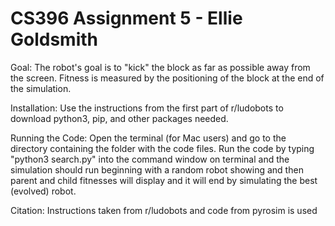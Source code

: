 # CS396 Assignment 5 - Ellie Goldsmith
Goal: The robot's goal is to "kick" the block as far as possible away from the screen. Fitness is measured by the positioning of the block at the end of the simulation.


Installation:
Use the instructions from the first part of r/ludobots to download python3, pip, and other packages needed.

Running the Code:
Open the terminal (for Mac users) and go to the directory containing the folder with the code files. Run the code by typing "python3 search.py" into the command window on terminal and the simulation should run beginning with a random robot showing and then parent and child fitnesses will display and it will end by simulating the best (evolved) robot.


Citation:
Instructions taken from r/ludobots and code from pyrosim is used





